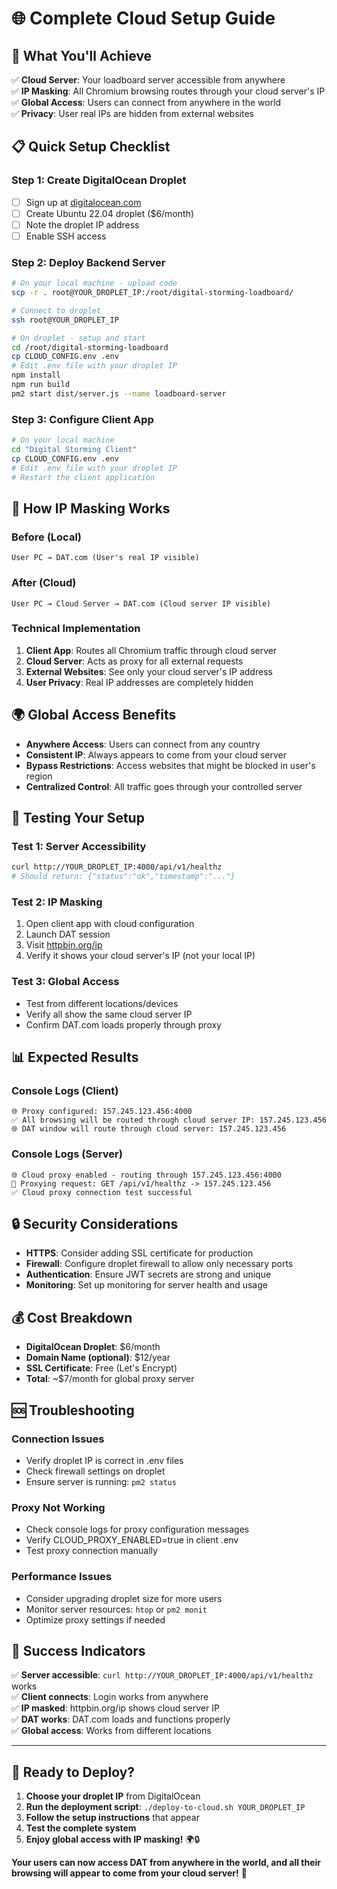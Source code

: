 # 🌐 Complete Cloud Setup Guide

## 🎯 **What You'll Achieve**

✅ **Cloud Server**: Your loadboard server accessible from anywhere  
✅ **IP Masking**: All Chromium browsing routes through your cloud server's IP  
✅ **Global Access**: Users can connect from anywhere in the world  
✅ **Privacy**: User real IPs are hidden from external websites  

## 📋 **Quick Setup Checklist**

### **Step 1: Create DigitalOcean Droplet**
- [ ] Sign up at [digitalocean.com](https://digitalocean.com)
- [ ] Create Ubuntu 22.04 droplet ($6/month)
- [ ] Note the droplet IP address
- [ ] Enable SSH access

### **Step 2: Deploy Backend Server**
```bash
# On your local machine - upload code
scp -r . root@YOUR_DROPLET_IP:/root/digital-storming-loadboard/

# Connect to droplet
ssh root@YOUR_DROPLET_IP

# On droplet - setup and start
cd /root/digital-storming-loadboard
cp CLOUD_CONFIG.env .env
# Edit .env file with your droplet IP
npm install
npm run build
pm2 start dist/server.js --name loadboard-server
```

### **Step 3: Configure Client App**
```bash
# On your local machine
cd "Digital Storming Client"
cp CLOUD_CONFIG.env .env
# Edit .env file with your droplet IP
# Restart the client application
```

## 🔧 **How IP Masking Works**

### **Before (Local)**
```
User PC → DAT.com (User's real IP visible)
```

### **After (Cloud)**
```
User PC → Cloud Server → DAT.com (Cloud server IP visible)
```

### **Technical Implementation**
1. **Client App**: Routes all Chromium traffic through cloud server
2. **Cloud Server**: Acts as proxy for all external requests
3. **External Websites**: See only your cloud server's IP address
4. **User Privacy**: Real IP addresses are completely hidden

## 🌍 **Global Access Benefits**

- **Anywhere Access**: Users can connect from any country
- **Consistent IP**: Always appears to come from your cloud server
- **Bypass Restrictions**: Access websites that might be blocked in user's region
- **Centralized Control**: All traffic goes through your controlled server

## 🚀 **Testing Your Setup**

### **Test 1: Server Accessibility**
```bash
curl http://YOUR_DROPLET_IP:4000/api/v1/healthz
# Should return: {"status":"ok","timestamp":"..."}
```

### **Test 2: IP Masking**
1. Open client app with cloud configuration
2. Launch DAT session
3. Visit [httpbin.org/ip](http://httpbin.org/ip)
4. Verify it shows your cloud server's IP (not your local IP)

### **Test 3: Global Access**
- Test from different locations/devices
- Verify all show the same cloud server IP
- Confirm DAT.com loads properly through proxy

## 📊 **Expected Results**

### **Console Logs (Client)**
```
🌐 Proxy configured: 157.245.123.456:4000
✅ All browsing will be routed through cloud server IP: 157.245.123.456
🌐 DAT window will route through cloud server: 157.245.123.456
```

### **Console Logs (Server)**
```
🌐 Cloud proxy enabled - routing through 157.245.123.456:4000
🔄 Proxying request: GET /api/v1/healthz -> 157.245.123.456
✅ Cloud proxy connection test successful
```

## 🔒 **Security Considerations**

- **HTTPS**: Consider adding SSL certificate for production
- **Firewall**: Configure droplet firewall to allow only necessary ports
- **Authentication**: Ensure JWT secrets are strong and unique
- **Monitoring**: Set up monitoring for server health and usage

## 💰 **Cost Breakdown**

- **DigitalOcean Droplet**: $6/month
- **Domain Name (optional)**: $12/year
- **SSL Certificate**: Free (Let's Encrypt)
- **Total**: ~$7/month for global proxy server

## 🆘 **Troubleshooting**

### **Connection Issues**
- Verify droplet IP is correct in .env files
- Check firewall settings on droplet
- Ensure server is running: `pm2 status`

### **Proxy Not Working**
- Check console logs for proxy configuration messages
- Verify CLOUD_PROXY_ENABLED=true in client .env
- Test proxy connection manually

### **Performance Issues**
- Consider upgrading droplet size for more users
- Monitor server resources: `htop` or `pm2 monit`
- Optimize proxy settings if needed

## 🎉 **Success Indicators**

✅ **Server accessible**: `curl http://YOUR_DROPLET_IP:4000/api/v1/healthz` works  
✅ **Client connects**: Login works from anywhere  
✅ **IP masked**: httpbin.org/ip shows cloud server IP  
✅ **DAT works**: DAT.com loads and functions properly  
✅ **Global access**: Works from different locations  

---

## 🚀 **Ready to Deploy?**

1. **Choose your droplet IP** from DigitalOcean
2. **Run the deployment script**: `./deploy-to-cloud.sh YOUR_DROPLET_IP`
3. **Follow the setup instructions** that appear
4. **Test the complete system**
5. **Enjoy global access with IP masking!** 🌍🔒

**Your users can now access DAT from anywhere in the world, and all their browsing will appear to come from your cloud server!** 🎯
